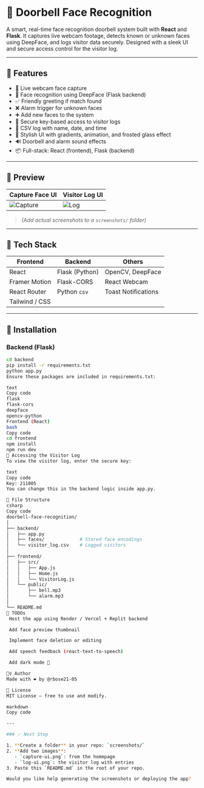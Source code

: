 # 🔔 Doorbell Face Recognition

A smart, real-time face recognition doorbell system built with **React** and **Flask**. It captures live webcam footage, detects known or unknown faces using DeepFace, and logs visitor data securely. Designed with a sleek UI and secure access control for the visitor log.

---

## 🚀 Features

- 🎥 Live webcam face capture
- 🧠 Face recognition using DeepFace (Flask backend)
- ✅ Friendly greeting if match found
- ❌ Alarm trigger for unknown faces
- ➕ Add new faces to the system
- 🔐 Secure key-based access to visitor logs
- 📄 CSV log with name, date, and time
- 💅 Stylish UI with gradients, animation, and frosted glass effect
- 🔊 Doorbell and alarm sound effects
- 📦 Full-stack: React (frontend), Flask (backend)

---

## 📸 Preview

| Capture Face UI | Visitor Log UI |
|-----------------|----------------|
| ![Capture](./screenshots/capture-ui.png) | ![Log](./screenshots/log-ui.png) |

> *(Add actual screenshots to a `screenshots/` folder)*

---

## 🧰 Tech Stack

| Frontend        | Backend        | Others             |
|-----------------|----------------|--------------------|
| React           | Flask (Python) | OpenCV, DeepFace   |
| Framer Motion   | Flask-CORS     | React Webcam       |
| React Router    | Python `csv`   | Toast Notifications |
| Tailwind / CSS  |                |                    |

---

## 🔧 Installation

### Backend (Flask)

```bash
cd backend
pip install -r requirements.txt
python app.py
Ensure these packages are included in requirements.txt:

text
Copy code
flask
flask-cors
deepface
opencv-python
Frontend (React)
bash
Copy code
cd frontend
npm install
npm run dev
🔐 Accessing the Visitor Log
To view the visitor log, enter the secure key:

text
Copy code
Key: 211005
You can change this in the backend logic inside app.py.

📂 File Structure
csharp
Copy code
doorbell-face-recognition/
│
├── backend/
│   ├── app.py
│   ├── faces/             # Stored face encodings
│   └── visitor_log.csv    # Logged visitors
│
├── frontend/
│   ├── src/
│   │   ├── App.js
│   │   ├── Home.js
│   │   └── VisitorLog.js
│   └── public/
│       ├── bell.mp3
│       └── alarm.mp3
│
└── README.md
📌 TODOs
 Host the app using Render / Vercel + Replit backend

 Add face preview thumbnail

 Implement face deletion or editing

 Add speech feedback (react-text-to-speech)

 Add dark mode 🌙

🙋‍♀️ Author
Made with ❤️ by @rbose21-05

📜 License
MIT License – free to use and modify.

markdown
Copy code

---

### ✅ Next Step

1. **Create a folder** in your repo: `screenshots/`
2. **Add two images**:
   - `capture-ui.png`: from the homepage
   - `log-ui.png`: the visitor log with entries
3. Paste this `README.md` in the root of your repo.

Would you like help generating the screenshots or deploying the app?

